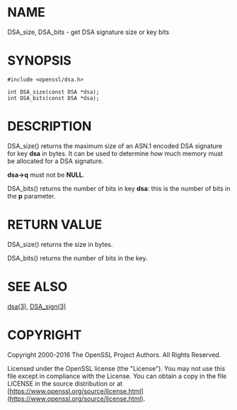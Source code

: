 # NAME

DSA\_size, DSA\_bits - get DSA signature size or key bits

# SYNOPSIS

    #include <openssl/dsa.h>

    int DSA_size(const DSA *dsa);
    int DSA_bits(const DSA *dsa);

# DESCRIPTION

DSA\_size() returns the maximum size of an ASN.1 encoded DSA signature
for key **dsa** in bytes. It can be used to determine how much memory must
be allocated for a DSA signature.

**dsa->q** must not be **NULL**.

DSA\_bits() returns the number of bits in key **dsa**: this is the number
of bits in the **p** parameter.

# RETURN VALUE

DSA\_size() returns the size in bytes.

DSA\_bits() returns the number of bits in the key.

# SEE ALSO

[dsa(3)](http://man.he.net/man3/dsa), [DSA\_sign(3)](http://man.he.net/man3/DSA_sign)

# COPYRIGHT

Copyright 2000-2016 The OpenSSL Project Authors. All Rights Reserved.

Licensed under the OpenSSL license (the "License").  You may not use
this file except in compliance with the License.  You can obtain a copy
in the file LICENSE in the source distribution or at
[https://www.openssl.org/source/license.html](https://www.openssl.org/source/license.html).
